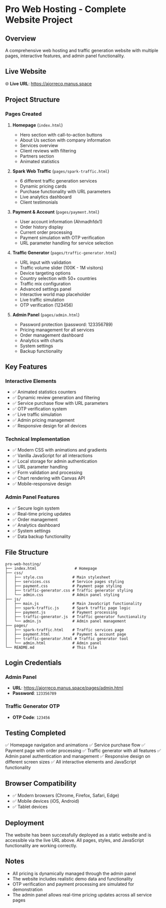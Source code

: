 # Pro Web Hosting - Complete Website Project

## Overview
A comprehensive web hosting and traffic generation website with multiple pages, interactive features, and admin panel functionality.

## Live Website
🌐 **Live URL**: https://ajorrecq.manus.space

## Project Structure

### Pages Created
1. **Homepage** (`index.html`)
   - Hero section with call-to-action buttons
   - About Us section with company information
   - Services overview
   - Client reviews with filtering
   - Partners section
   - Animated statistics

2. **Spark Web Traffic** (`pages/spark-traffic.html`)
   - 6 different traffic generation services
   - Dynamic pricing cards
   - Purchase functionality with URL parameters
   - Live analytics dashboard
   - Client testimonials

3. **Payment & Account** (`pages/payment.html`)
   - User account information (Ahmadhfdx1)
   - Order history display
   - Current order processing
   - Payment simulation with OTP verification
   - URL parameter handling for service selection

4. **Traffic Generator** (`pages/traffic-generator.html`)
   - URL input with validation
   - Traffic volume slider (100K - 1M visitors)
   - Device targeting options
   - Country selection with 50+ countries
   - Traffic mix configuration
   - Advanced settings panel
   - Interactive world map placeholder
   - Live traffic simulation
   - OTP verification (123456)

5. **Admin Panel** (`pages/admin.html`)
   - Password protection (password: 123356789)
   - Pricing management for all services
   - Order management dashboard
   - Analytics with charts
   - System settings
   - Backup functionality

## Key Features

### Interactive Elements
- ✅ Animated statistics counters
- ✅ Dynamic review generation and filtering
- ✅ Service purchase flow with URL parameters
- ✅ OTP verification system
- ✅ Live traffic simulation
- ✅ Admin pricing management
- ✅ Responsive design for all devices

### Technical Implementation
- ✅ Modern CSS with animations and gradients
- ✅ Vanilla JavaScript for all interactions
- ✅ Local storage for admin authentication
- ✅ URL parameter handling
- ✅ Form validation and processing
- ✅ Chart rendering with Canvas API
- ✅ Mobile-responsive design

### Admin Panel Features
- ✅ Secure login system
- ✅ Real-time pricing updates
- ✅ Order management
- ✅ Analytics dashboard
- ✅ System settings
- ✅ Data backup functionality

## File Structure
```
pro-web-hosting/
├── index.html                 # Homepage
├── css/
│   ├── style.css             # Main stylesheet
│   ├── services.css          # Service pages styling
│   ├── payment.css           # Payment page styling
│   ├── traffic-generator.css # Traffic generator styling
│   └── admin.css             # Admin panel styling
├── js/
│   ├── main.js               # Main JavaScript functionality
│   ├── spark-traffic.js      # Spark traffic page logic
│   ├── payment.js            # Payment processing
│   ├── traffic-generator.js  # Traffic generator functionality
│   └── admin.js              # Admin panel management
├── pages/
│   ├── spark-traffic.html    # Traffic services page
│   ├── payment.html          # Payment & account page
│   ├── traffic-generator.html # Traffic generator tool
│   └── admin.html            # Admin panel
└── README.md                 # This file
```

## Login Credentials

### Admin Panel
- **URL**: https://ajorrecq.manus.space/pages/admin.html
- **Password**: `123356789`

### Traffic Generator OTP
- **OTP Code**: `123456`

## Testing Completed
✅ Homepage navigation and animations
✅ Service purchase flow
✅ Payment page with order processing
✅ Traffic generator with all features
✅ Admin panel authentication and management
✅ Responsive design on different screen sizes
✅ All interactive elements and JavaScript functionality

## Browser Compatibility
- ✅ Modern browsers (Chrome, Firefox, Safari, Edge)
- ✅ Mobile devices (iOS, Android)
- ✅ Tablet devices

## Deployment
The website has been successfully deployed as a static website and is accessible via the live URL above. All pages, styles, and JavaScript functionality are working correctly.

## Notes
- All pricing is dynamically managed through the admin panel
- The website includes realistic demo data and functionality
- OTP verification and payment processing are simulated for demonstration
- The admin panel allows real-time pricing updates across all service pages

